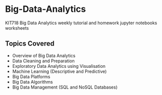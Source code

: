# Big-Data-Analytics
KIT718 Big Data Analytics weekly tutorial and homework jupyter notebooks worksheets 

<h2>Topics Covered</h2>
<ul>
  <li>Overview of Big Data Analytics</li>
<li>Data Cleaning and Preparation</li>
<li>Exploratory Data Analytics using Visualisation</li>
<li>Machine Learning (Descriptive and Predictive)</li>
<li>Big Data Platforms</li>
<li>Big Data Algorithms</li>
<li>Big Data Management (SQL and NoSQL Databases)</li>
</ul>
